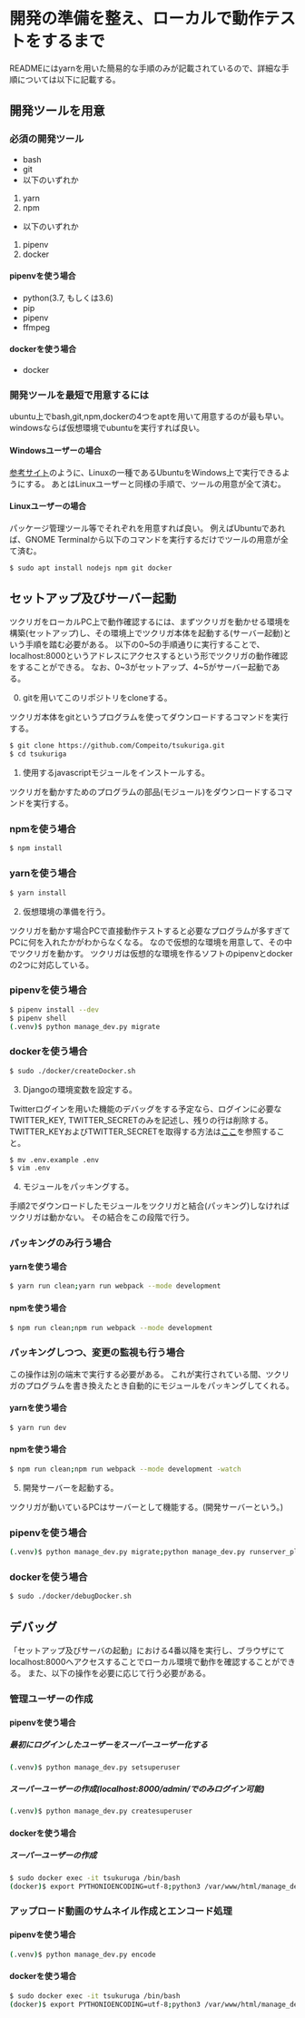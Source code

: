 # 開発の準備を整え、ローカルで動作テストをするまで

READMEにはyarnを用いた簡易的な手順のみが記載されているので、詳細な手順については以下に記載する。

## 開発ツールを用意

### 必須の開発ツール

* bash
* git
* 以下のいずれか
1. yarn
2. npm
* 以下のいずれか
1. pipenv
2. docker

#### pipenvを使う場合

* python(3.7, もしくは3.6)
* pip
* pipenv
* ffmpeg

#### dockerを使う場合

* docker

### 開発ツールを最短で用意するには

ubuntu上でbash,git,npm,dockerの4つをaptを用いて用意するのが最も早い。
windowsならば仮想環境でubuntuを実行すれば良い。

#### Windowsユーザーの場合

[参考サイト](http://tamori.3zoku.com/linux/ubuntu_on_win.html)のように、Linuxの一種であるUbuntuをWindows上で実行できるようにする。
あとはLinuxユーザーと同様の手順で、ツールの用意が全て済む。

#### Linuxユーザーの場合

パッケージ管理ツール等でそれぞれを用意すれば良い。
例えばUbuntuであれば、GNOME Terminalから以下のコマンドを実行するだけでツールの用意が全て済む。

```bash
$ sudo apt install nodejs npm git docker
```


## セットアップ及びサーバー起動

ツクリガをローカルPC上で動作確認するには、まずツクリガを動かせる環境を構築(セットアップ)し、その環境上でツクリガ本体を起動する(サーバー起動)という手順を踏む必要がある。
以下の0~5の手順通りに実行することで、localhost:8000というアドレスにアクセスするという形でツクリガの動作確認をすることができる。
なお、0~3がセットアップ、4~5がサーバー起動である。

0. gitを用いてこのリポジトリをcloneする。

ツクリガ本体をgitというプログラムを使ってダウンロードするコマンドを実行する。

```bash
$ git clone https://github.com/Compeito/tsukuriga.git
$ cd tsukuriga
```

1. 使用するjavascriptモジュールをインストールする。

ツクリガを動かすためのプログラムの部品(モジュール)をダウンロードするコマンドを実行する。

### npmを使う場合

```bash
$ npm install
```

### yarnを使う場合

```bash
$ yarn install
```

2. 仮想環境の準備を行う。

ツクリガを動かす場合PCで直接動作テストすると必要なプログラムが多すぎてPCに何を入れたかがわからなくなる。
なので仮想的な環境を用意して、その中でツクリガを動かす。
ツクリガは仮想的な環境を作るソフトのpipenvとdockerの2つに対応している。

### pipenvを使う場合

```bash
$ pipenv install --dev
$ pipenv shell
(.venv)$ python manage_dev.py migrate
```

### dockerを使う場合

```bash
$ sudo ./docker/createDocker.sh
```

3. Djangoの環境変数を設定する。

Twitterログインを用いた機能のデバッグをする予定なら、ログインに必要なTWITTER_KEY, TWITTER_SECRETのみを記述し、残りの行は削除する。
TWITTER_KEYおよびTWITTER_SECRETを取得する方法は[ここ](./HowToGetTwitterAPIKey.md)を参照すること。

```bash
$ mv .env.example .env
$ vim .env
```

4. モジュールをパッキングする。

手順2でダウンロードしたモジュールをツクリガと結合(パッキング)しなければツクリガは動かない。
その結合をこの段階で行う。

### パッキングのみ行う場合

#### yarnを使う場合

```bash
$ yarn run clean;yarn run webpack --mode development
```

#### npmを使う場合

```bash
$ npm run clean;npm run webpack --mode development
```

### パッキングしつつ、変更の監視も行う場合

この操作は別の端末で実行する必要がある。
これが実行されている間、ツクリガのプログラムを書き換えたとき自動的にモジュールをパッキングしてくれる。

#### yarnを使う場合

```bash
$ yarn run dev
```

#### npmを使う場合

```bash
$ npm run clean;npm run webpack --mode development -watch
```

5. 開発サーバーを起動する。

ツクリガが動いているPCはサーバーとして機能する。(開発サーバーという。)

### pipenvを使う場合

```bash
(.venv)$ python manage_dev.py migrate;python manage_dev.py runserver_plus
```

### dockerを使う場合

```bash
$ sudo ./docker/debugDocker.sh
```


## デバッグ

「セットアップ及びサーバの起動」における4番以降を実行し、ブラウザにてlocalhost:8000へアクセスすることでローカル環境で動作を確認することができる。
また、以下の操作を必要に応じて行う必要がある。

### 管理ユーザーの作成

#### pipenvを使う場合

##### 最初にログインしたユーザーをスーパーユーザー化する

```bash
(.venv)$ python manage_dev.py setsuperuser
```

##### スーパーユーザーの作成(localhost:8000/admin/でのみログイン可能)

```bash
(.venv)$ python manage_dev.py createsuperuser
```

#### dockerを使う場合

##### スーパーユーザーの作成

```bash
$ sudo docker exec -it tsukuruga /bin/bash
(docker)$ export PYTHONIOENCODING=utf-8;python3 /var/www/html/manage_dev.py createsuperuser;exit
```

### アップロード動画のサムネイル作成とエンコード処理

#### pipenvを使う場合

```bash
(.venv)$ python manage_dev.py encode
```

#### dockerを使う場合

```bash
$ sudo docker exec -it tsukuruga /bin/bash
(docker)$ export PYTHONIOENCODING=utf-8;python3 /var/www/html/manage_dev.py encode;exit
```
